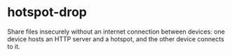 # hotspot-drop
Share files insecurely without an internet connection between devices: one device hosts an HTTP server and a hotspot, and the other device connects to it.
